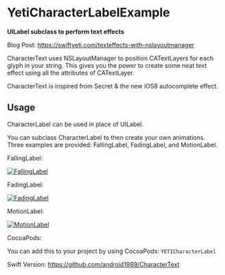YetiCharacterLabelExample
=========================

**UILabel subclass to perform text effects**

Blog Post: https://swiftyeti.com/texteffects-with-nslayoutmanager

CharacterText uses NSLayoutManager to position CATextLayers for each glyph in your string. This gives you the power to create some neat text effect using all the attributes of CATextLayer.

CharacterText is inspired from Secret & the new iOS8 autocomplete effect.

## Usage

CharacterLabel can be used in place of UILabel.

You can subclass CharacterLabel to then create your own animations. Three examples are provided: FallingLabel, FadingLabel, and MotionLabel.

FallingLabel:

[![FallingLabel](http://i.imgur.com/0R2iMOp.gif)](https://swiftyeti.com/texteffects-with-nslayoutmanager)

FadingLabel:

[![FadingLabel](http://i.imgur.com/fzUTN4E.gif)](https://swiftyeti.com/texteffects-with-nslayoutmanager)

MotionLabel:

[![MotionLabel](http://i.imgur.com/jGR7PsR.gif)](https://swiftyeti.com/texteffects-with-nslayoutmanager)


CocoaPods:

You can add this to your project by using CocoaPods: `YETICharacterLabel`


Swift Version:
https://github.com/android1989/CharacterText
